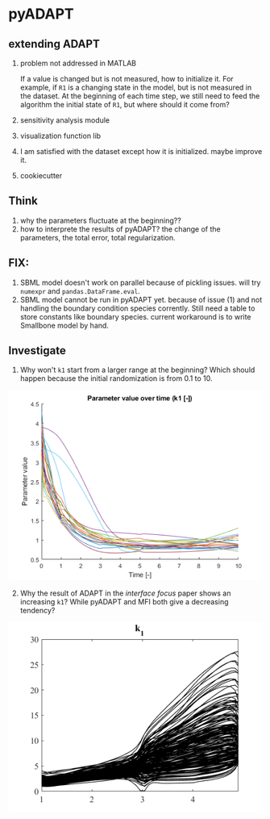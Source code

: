 # pyADAPT

## extending ADAPT

1. problem not addressed in MATLAB

    If a value is changed but is not measured, how to initialize it. For example, if `R1` is a changing state in the model, but is not measured in the dataset. At the beginning of each time step, we still need to feed the algorithm the initial state of `R1`, but where should it come from?

2. sensitivity analysis module
3. visualization function lib
4. I am satisfied with the dataset except how it is initialized. maybe improve it.
5. cookiecutter

###

## Think

1. why the parameters fluctuate at the beginning??
2. how to interprete the results of pyADAPT? the change of the parameters, the total error, total regularization.

## FIX:

1. SBML model doesn't work on parallel because of pickling issues. will try `numexpr` and `pandas.DataFrame.eval`.
2. SBML model cannot be run in pyADAPT yet. because of issue (1) and not handling the boundary condition species corrently. Still need a table to store constants like boundary species. current workaround is to write Smallbone model by hand.


## Investigate

1. Why won't `k1` start from a larger range at the beginning? Which should happen because the initial randomization is from 0.1 to 10.

![matlab-noaltinit](../notebooks/toy/pvbeek-matlab-toy-no-altinit-k1.png)

2. Why the result of ADAPT in the *interface focus* paper shows an increasing `k1`? While pyADAPT and MFI both give a decreasing tendency?

![interface-focus](../notebooks/toy/interface-focus-k1.png)


